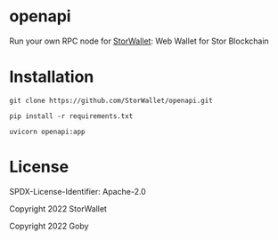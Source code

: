 # openapi

Run your own RPC node for [StorWallet](https://storwallet.com/): Web Wallet for Stor Blockchain

# Installation

```
git clone https://github.com/StorWallet/openapi.git

pip install -r requirements.txt

uvicorn openapi:app
```

# License

SPDX-License-Identifier: Apache-2.0

Copyright 2022 StorWallet

Copyright 2022 Goby